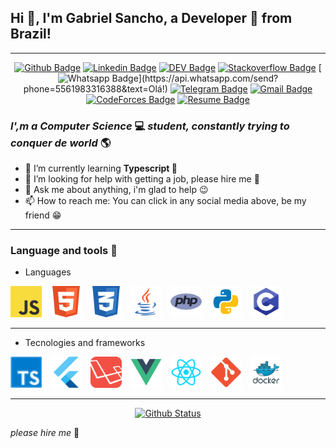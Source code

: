## Hi 👋, I'm Gabriel Sancho, a Developer 🚀 from Brazil!

---

<div align="center">

[![Github Badge](https://img.shields.io/badge/-Github-000?style=flat-square&logo=Github&logoColor=white&link=https://github.com/sancho41)](https://github.com/sancho41)
[![Linkedin Badge](https://img.shields.io/badge/-LinkedIn-blue?style=flat-square&logo=Linkedin&logoColor=white&link=https://www.linkedin.com/in/gabriel-sancho-99888a180/)](https://www.linkedin.com/in/gabriel-sancho-99888a180/)
[![DEV Badge](https://img.shields.io/badge/-DEV.to-000?style=flat-square&logo=dev.to&logoColor=white&link=https://dev.to/sancho41)](https://dev.to/sancho41)
[![Stackoverflow Badge](https://img.shields.io/badge/-Stackoverflow-4CA143?style=flat-square&logo=Stackoverflow&logoColor=white&link=https://pt.stackoverflow.com/users/196113/gabriel-sancho)](https://pt.stackoverflow.com/users/196113/gabriel-sancho)
[![Whatsapp Badge](https://img.shields.io/badge/-Whatsapp-4CA143?style=flat-square&labelColor=4CA143&logo=whatsapp&logoColor=white&link=https://api.whatsapp.com/send?phone=5561983316388&text=Olá!)](https://api.whatsapp.com/send?phone=5561983316388&text=Olá!)
[![Telegram Badge](https://img.shields.io/badge/-Telegram-1ca0f1?style=flat-square&labelColor=1ca0f1&logo=telegram&logoColor=white&link=https://t.me/G_Sancho)](https://t.me/G_Sancho)
[![Gmail Badge](https://img.shields.io/badge/-Gmail-c14438?style=flat-square&logo=Gmail&logoColor=white&link=mailto:gabriel.sancho13@gmail.com)](mailto:gabriel.sancho13@gmail.com)
[![CodeForces Badge](https://img.shields.io/badge/-CodeForces-3B5998?style=flat-square&logo=CodeForces&logoColor=white&link=https://codeforces.com/profile/sancho41)](https://codeforces.com/profile/sancho41)
[![Resume Badge](https://img.shields.io/badge/-Resume-000?style=flat-square&logo=read-the-docs&logoColor=white&link=https://sancho41.github.io/curriculum.html)](https://sancho41.github.io/curriculum.html)

</div>

### _I',m a **Computer Science**_ 💻 _student, constantly trying to conquer de **world**_ 🌎

- 🌱 I’m currently learning **Typescript 💙**
- 🤔 I’m looking for help with getting a job, please hire me 🙏
- 💬 Ask me about anything, i'm glad to help 😉
- 📫 How to reach me: You can click in any social media above, be my friend 😁

---

### Language and tools 🔑

- Languages



<img style="width: 50px; margin-right: 10px;" src="resources/images/javascript.png" />
<img style="width: 50px; margin-right: 10px;" src="resources/images/html5.png" />
<img style="width: 50px; margin-right: 10px;" src="resources/images/css.png" />
<img style="width: 50px; margin-right: 10px;" src="resources/images/java.png" />
<img style="width: 50px; margin-right: 10px;" src="resources/images/php.png" />
<img style="width: 50px; margin-right: 10px;" src="resources/images/python.png" />
<img style="width: 50px; margin-right: 10px;" src="resources/images/c.png" />

---

- Tecnologies and frameworks

<img style="width: 50px; margin-right: 10px;" src="resources/images/typescript.png" />
<img style="width: 50px; margin-right: 10px;" src="resources/images/flutter.png" />
<img style="width: 50px; margin-right: 10px;" src="resources/images/laravel.png" />
<img style="width: 50px; margin-right: 10px;" src="resources/images/vue.png" />
<img style="width: 50px; margin-right: 10px;" src="resources/images/react.png" />
<img style="width: 50px; margin-right: 10px;" src="resources/images/git.png" />
<img style="width: 50px; margin-right: 10px;" src="resources/images/docker.png" />

---

<div align="center">

[![Github Status](https://github-readme-stats.vercel.app/api?username=sancho41&show_icons=true&title_color=fff&icon_color=79ff97&text_color=9f9f9f&bg_color=151515)](https://github.com/sancho41/sancho41)

</div>

_please hire me_ 🙏
